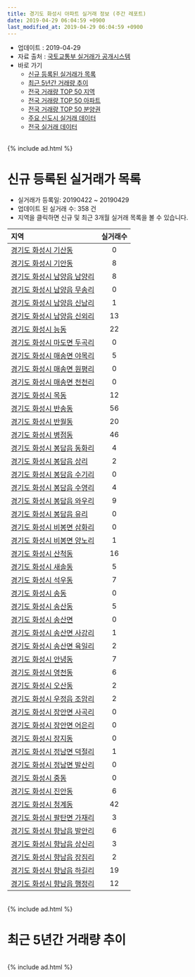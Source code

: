 ```yaml
---
title: 경기도 화성시 아파트 실거래 정보 (주간 레포트)
date: 2019-04-29 06:04:59 +0900
last_modified_at: 2019-04-29 06:04:59 +0900
---
```


* 업데이트 : 2019-04-29
* 자료 출처 : [국토교통부 실거래가 공개시스템](http://rt.molit.go.kr)
* 바로 가기
    * [신규 등록된 실거래가 목록](#신규-등록된-실거래가-목록)
    * [최근 5년간 거래량 추이](#최근-5년간-거래량-추이)
    * [전국 거래량 TOP 50 지역](https://inasie.github.io/apt-trade-info/최근-3개월-전국에서-가장-거래가-많이-발생한-지역)
    * [전국 거래량 TOP 50 아파트](https://inasie.github.io/apt-trade-info/최근-3개월-전국에서-가장-거래가-많이-발생한-아파트)
    * [전국 거래량 TOP 50 분양권](https://inasie.github.io/apt-trade-info/최근-3개월-전국에서-가장-거래가-많이-발생한-분양권)
    * [주요 신도시 실거래 데이터](https://inasie.github.io/apt-trade-info/주요-신도시)
    * [전국 실거래 데이터](https://inasie.github.io/apt-trade-info/전국)

<br>
{% include ad.html %}
<br>

# 신규 등록된 실거래가 목록
* 실거래가 등록일: 20190422 ~ 20190429
* 업데이트 된 실거래 수: 358 건
* 지역을 클릭하면 신규 및 최근 3개월 실거래 목록을 볼 수 있습니다.


|지역|실거래수|
|:---|:---:|
|[경기도 화성시 기산동](https://inasie.github.io/apt-trade-info/경기도-화성시-기산동)|0|
|[경기도 화성시 기안동](https://inasie.github.io/apt-trade-info/경기도-화성시-기안동)|8|
|[경기도 화성시 남양읍 남양리](https://inasie.github.io/apt-trade-info/경기도-화성시-남양읍-남양리)|8|
|[경기도 화성시 남양읍 무송리](https://inasie.github.io/apt-trade-info/경기도-화성시-남양읍-무송리)|0|
|[경기도 화성시 남양읍 신남리](https://inasie.github.io/apt-trade-info/경기도-화성시-남양읍-신남리)|1|
|[경기도 화성시 남양읍 신외리](https://inasie.github.io/apt-trade-info/경기도-화성시-남양읍-신외리)|13|
|[경기도 화성시 능동](https://inasie.github.io/apt-trade-info/경기도-화성시-능동)|22|
|[경기도 화성시 마도면 두곡리](https://inasie.github.io/apt-trade-info/경기도-화성시-마도면-두곡리)|0|
|[경기도 화성시 매송면 야목리](https://inasie.github.io/apt-trade-info/경기도-화성시-매송면-야목리)|5|
|[경기도 화성시 매송면 원평리](https://inasie.github.io/apt-trade-info/경기도-화성시-매송면-원평리)|0|
|[경기도 화성시 매송면 천천리](https://inasie.github.io/apt-trade-info/경기도-화성시-매송면-천천리)|0|
|[경기도 화성시 목동](https://inasie.github.io/apt-trade-info/경기도-화성시-목동)|12|
|[경기도 화성시 반송동](https://inasie.github.io/apt-trade-info/경기도-화성시-반송동)|56|
|[경기도 화성시 반월동](https://inasie.github.io/apt-trade-info/경기도-화성시-반월동)|20|
|[경기도 화성시 병점동](https://inasie.github.io/apt-trade-info/경기도-화성시-병점동)|46|
|[경기도 화성시 봉담읍 동화리](https://inasie.github.io/apt-trade-info/경기도-화성시-봉담읍-동화리)|4|
|[경기도 화성시 봉담읍 상리](https://inasie.github.io/apt-trade-info/경기도-화성시-봉담읍-상리)|2|
|[경기도 화성시 봉담읍 수기리](https://inasie.github.io/apt-trade-info/경기도-화성시-봉담읍-수기리)|0|
|[경기도 화성시 봉담읍 수영리](https://inasie.github.io/apt-trade-info/경기도-화성시-봉담읍-수영리)|4|
|[경기도 화성시 봉담읍 와우리](https://inasie.github.io/apt-trade-info/경기도-화성시-봉담읍-와우리)|9|
|[경기도 화성시 봉담읍 유리](https://inasie.github.io/apt-trade-info/경기도-화성시-봉담읍-유리)|0|
|[경기도 화성시 비봉면 삼화리](https://inasie.github.io/apt-trade-info/경기도-화성시-비봉면-삼화리)|0|
|[경기도 화성시 비봉면 양노리](https://inasie.github.io/apt-trade-info/경기도-화성시-비봉면-양노리)|1|
|[경기도 화성시 산척동](https://inasie.github.io/apt-trade-info/경기도-화성시-산척동)|16|
|[경기도 화성시 새솔동](https://inasie.github.io/apt-trade-info/경기도-화성시-새솔동)|5|
|[경기도 화성시 석우동](https://inasie.github.io/apt-trade-info/경기도-화성시-석우동)|7|
|[경기도 화성시 송동](https://inasie.github.io/apt-trade-info/경기도-화성시-송동)|0|
|[경기도 화성시 송산동](https://inasie.github.io/apt-trade-info/경기도-화성시-송산동)|5|
|[경기도 화성시 송산면](https://inasie.github.io/apt-trade-info/경기도-화성시-송산면)|0|
|[경기도 화성시 송산면 사강리](https://inasie.github.io/apt-trade-info/경기도-화성시-송산면-사강리)|1|
|[경기도 화성시 송산면 육일리](https://inasie.github.io/apt-trade-info/경기도-화성시-송산면-육일리)|2|
|[경기도 화성시 안녕동](https://inasie.github.io/apt-trade-info/경기도-화성시-안녕동)|7|
|[경기도 화성시 영천동](https://inasie.github.io/apt-trade-info/경기도-화성시-영천동)|6|
|[경기도 화성시 오산동](https://inasie.github.io/apt-trade-info/경기도-화성시-오산동)|2|
|[경기도 화성시 우정읍 조암리](https://inasie.github.io/apt-trade-info/경기도-화성시-우정읍-조암리)|2|
|[경기도 화성시 장안면 사곡리](https://inasie.github.io/apt-trade-info/경기도-화성시-장안면-사곡리)|0|
|[경기도 화성시 장안면 어은리](https://inasie.github.io/apt-trade-info/경기도-화성시-장안면-어은리)|0|
|[경기도 화성시 장지동](https://inasie.github.io/apt-trade-info/경기도-화성시-장지동)|0|
|[경기도 화성시 정남면 덕절리](https://inasie.github.io/apt-trade-info/경기도-화성시-정남면-덕절리)|1|
|[경기도 화성시 정남면 발산리](https://inasie.github.io/apt-trade-info/경기도-화성시-정남면-발산리)|0|
|[경기도 화성시 중동](https://inasie.github.io/apt-trade-info/경기도-화성시-중동)|0|
|[경기도 화성시 진안동](https://inasie.github.io/apt-trade-info/경기도-화성시-진안동)|6|
|[경기도 화성시 청계동](https://inasie.github.io/apt-trade-info/경기도-화성시-청계동)|42|
|[경기도 화성시 팔탄면 가재리](https://inasie.github.io/apt-trade-info/경기도-화성시-팔탄면-가재리)|3|
|[경기도 화성시 향남읍 발안리](https://inasie.github.io/apt-trade-info/경기도-화성시-향남읍-발안리)|6|
|[경기도 화성시 향남읍 상신리](https://inasie.github.io/apt-trade-info/경기도-화성시-향남읍-상신리)|3|
|[경기도 화성시 향남읍 장짐리](https://inasie.github.io/apt-trade-info/경기도-화성시-향남읍-장짐리)|2|
|[경기도 화성시 향남읍 하길리](https://inasie.github.io/apt-trade-info/경기도-화성시-향남읍-하길리)|19|
|[경기도 화성시 향남읍 행정리](https://inasie.github.io/apt-trade-info/경기도-화성시-향남읍-행정리)|12|


<br>
{% include ad.html %}
<br>

# 최근 5년간 거래량 추이


<div style="width:100%;">
    <canvas id="deal_progress" height="200"></canvas>
</div>

<script>
new Chart(document.getElementById("deal_progress"), {
    type: 'line',
    data: {
        labels: ['201404','201405','201406','201407','201408','201409','201410','201411','201412','201501','201502','201503','201504','201505','201506','201507','201508','201509','201510','201511','201512','201601','201602','201603','201604','201605','201606','201607','201608','201609','201610','201611','201612','201701','201702','201703','201704','201705','201706','201707','201708','201709','201710','201711','201712','201801','201802','201803','201804','201805','201806','201807','201808','201809','201810','201811','201812','201901','201902','201903','201904'],
        datasets: [{
            label: '매매',
            pointRadius: 1,
            data: [740, 708, 691, 727, 930, 986, 1056, 768, 703, 849, 700, 1120, 988, 939, 827, 1013, 858, 812, 1025, 726, 529, 512, 473, 731, 748, 790, 948, 967, 940, 1030, 1224, 782, 616, 404, 498, 622, 591, 673, 743, 704, 530, 615, 461, 530, 481, 1513, 1909, 2166, 1170, 1166, 1341, 1134, 1853, 1891, 1164, 725, 649, 734, 629, 708, 259],
            borderColor: "rgba(255, 201, 14, 1)",
            backgroundColor: "rgba(255, 201, 14, 0.5)",
            fill: false,
            lineTension: 0
        },{
            label: '전월세',
            pointRadius: 1,
            data: [726, 795, 695, 694, 697, 666, 762, 777, 839, 1040, 854, 1018, 981, 857, 706, 785, 763, 631, 972, 792, 956, 1037, 841, 854, 722, 717, 754, 805, 785, 786, 888, 771, 1027, 895, 1209, 1065, 975, 897, 916, 987, 945, 980, 807, 893, 1111, 1198, 1034, 1159, 1013, 1050, 925, 863, 1012, 942, 1162, 865, 956, 1079, 976, 819, 410],
            borderColor: "rgba(0, 141, 185, 1)",
            backgroundColor: "rgba(0, 141, 185, 0.5)",
            fill: false,
            lineTension: 0
        }
        ]
    },
    options: {
        responsive: true,
        title: {
            display: false
        },
        tooltips: {
            mode: 'index',
            intersect: false
        },
        hover: {
            mode: 'nearest',
            intersect: true
        },
        scales: {
            xAxes: [{
                display: true,
                scaleLabel: {
                    display: true,
                    labelString: '년/월'
                }
            }],
            yAxes: [{
                display: true,
                ticks: {
                    suggestedMin: 0,
                },
                scaleLabel: {
                    display: true,
                    labelString: '실거래 수'
                }
            }]
        }
    }
});

</script>


<br>
{% include ad.html %}
<br>

